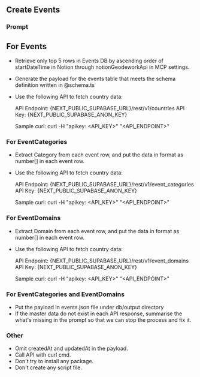 ## Create Events

### Prompt

## For Events

- Retrieve only top 5 rows in Events DB by ascending order of startDateTime in Notion through notionGeodeworkApi in MCP settings.
- Generate the payload for the events table that meets the schema definition written in @schema.ts
- Use the following API to fetch country data:

  API Endpoint: {NEXT_PUBLIC_SUPABASE_URL}/rest/v1/countries
  API Key: {NEXT_PUBLIC_SUPABASE_ANON_KEY}

  Sample curl:
  curl -H "apikey: <API_KEY>" "<API_ENDPOINT>"

### For EventCategories

- Extract Category from each event row, and put the data in format as number[] in each event row.
- Use the following API to fetch country data:

  API Endpoint: {NEXT_PUBLIC_SUPABASE_URL}/rest/v1/event_categories
  API Key: {NEXT_PUBLIC_SUPABASE_ANON_KEY}

  Sample curl:
  curl -H "apikey: <API_KEY>" "<API_ENDPOINT>"

### For EventDomains

- Extract Domain from each event row, and put the data in format as number[] in each event row.
- Use the following API to fetch country data:

  API Endpoint: {NEXT_PUBLIC_SUPABASE_URL}/rest/v1/event_domains
  API Key: {NEXT_PUBLIC_SUPABASE_ANON_KEY}

  Sample curl:
  curl -H "apikey: <API_KEY>" "<API_ENDPOINT>"

### For EventCategories and EventDomains

- Put the payload in events.json file under db/output directory
- If the master data do not exist in each API response, summarise the what's missing in the prompt so that we can stop the process and fix it.

### Other

- Omit createdAt and updatedAt in the payload.
- Call API with curl cmd.
- Don't try to install any package.
- Don't create any script file.
